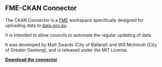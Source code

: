 ## FME-CKAN Connector

The CKAN Connector is a [FME](http://safe.com) workspace specifically designed for uploading data to [data.gov.au](http://data.gov.au).

It is intended to allow councils to automate the regular updating of data.

It was developed by Matt Swards (City of Ballarat) and Will McIntosh (City of Greater Geelong), and is released under the MIT License.

**[Download the connector](https://raw.githubusercontent.com/OpenCouncilData/FME-CKAN/master/publisher.fmw)**

